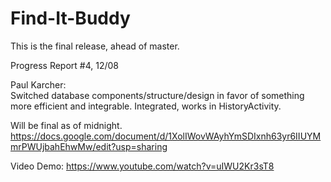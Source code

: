 # Find-It-Buddy  

This is the final release, ahead of master.

Progress Report #4, 12/08

Paul Karcher:  
Switched database components/structure/design in favor of something more efficient and integrable. Integrated,
works in HistoryActivity.


Will be final as of midnight.
https://docs.google.com/document/d/1XolIWovWAyhYmSDIxnh63yr6IIUYMmrPWUjbahEhwMw/edit?usp=sharing


Video Demo: https://www.youtube.com/watch?v=uIWU2Kr3sT8
